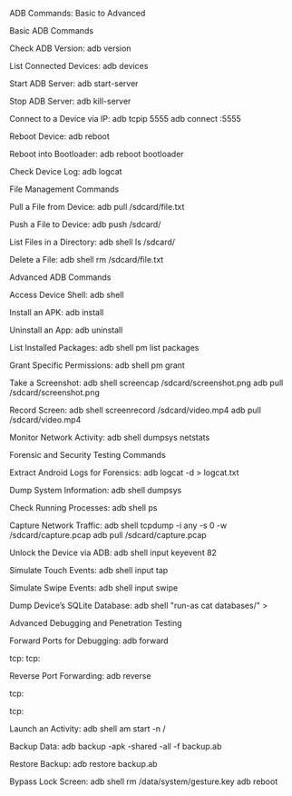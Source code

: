 ADB Commands: Basic to Advanced

Basic ADB Commands

Check ADB Version:
adb version

List Connected Devices:
adb devices

Start ADB Server:
adb start-server

Stop ADB Server:
adb kill-server

Connect to a Device via IP:
adb tcpip 5555
adb connect <device-ip>:5555

Reboot Device:
adb reboot

Reboot into Bootloader:
adb reboot bootloader

Check Device Log:
adb logcat

File Management Commands

Pull a File from Device: adb pull /sdcard/file.txt <local-path>

Push a File to Device: adb push <local-file-path> /sdcard/

List Files in a Directory: adb shell ls /sdcard/

Delete a File: adb shell rm /sdcard/file.txt

Advanced ADB Commands

Access Device Shell: adb shell

Install an APK: adb install <apk-path>

Uninstall an App: adb uninstall <package-name>

List Installed Packages: adb shell pm list packages

Grant Specific Permissions: adb shell pm grant <package-name> <permission>

Take a Screenshot: adb shell screencap /sdcard/screenshot.png adb pull /sdcard/screenshot.png <local-path>

Record Screen: adb shell screenrecord /sdcard/video.mp4 adb pull /sdcard/video.mp4 <local-path>

Monitor Network Activity: adb shell dumpsys netstats

Forensic and Security Testing Commands

Extract Android Logs for Forensics: adb logcat -d > logcat.txt

Dump System Information: adb shell dumpsys

Check Running Processes: adb shell ps

Capture Network Traffic: adb shell tcpdump -i any -s 0 -w /sdcard/capture.pcap adb pull /sdcard/capture.pcap <local-path>

Unlock the Device via ADB: adb shell input keyevent 82

Simulate Touch Events: adb shell input tap <x> <y>

Simulate Swipe Events: adb shell input swipe <x1> <y1> <x2> <y2>

Dump Device’s SQLite Database: adb shell "run-as <package-name> cat databases/<db-name>" > <local-file>

Advanced Debugging and Penetration Testing

Forward Ports for Debugging: adb forward

tcp:<local-port> tcp:<device-port>

Reverse Port Forwarding: adb reverse

tcp:<local-port>

tcp:<device-port>

Launch an Activity: adb shell am start -n <package-name>/<activity-name>

Backup Data: adb backup -apk -shared -all -f backup.ab

Restore Backup: adb restore backup.ab

Bypass Lock Screen: adb shell rm /data/system/gesture.key adb reboot
